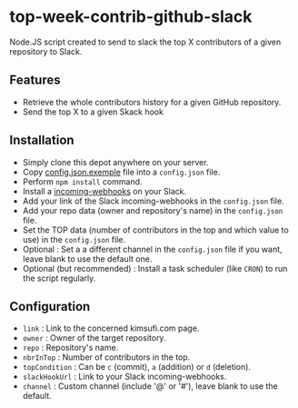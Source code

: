 top-week-contrib-github-slack
=================
Node.JS script created to send to slack the top X contributors of a given repository to Slack.

## Features
- Retrieve the whole contributors history for a given GitHub repository.
- Send the top X to a given Skack hook

## Installation
- Simply clone this depot anywhere on your server.
- Copy [config.json.exemple](https://github.com/BernardJeremy/top-week-contrib-github-slack/blob/master/config.json.exemple) file into a `config.json` file.
- Perform `npm install` command.
- Install a [incoming-webhooks](https://api.slack.com/incoming-webhooks) on your Slack.
- Add your link of the Slack incoming-webhooks in the `config.json` file.
- Add your repo data (owner and repository's name) in the `config.json` file.
- Set the TOP data (number of contributors in the top and which value to use) in the `config.json` file.
- Optional : Set a a different channel in the `config.json` file if you want, leave blank to use the default one.
- Optional (but recommended) : Install a task scheduler (like `CRON`) to run the script regularly.

## Configuration
- `link` : Link to the concerned kimsufi.com page.
- `owner` : Owner of the target repository.
- `repo` : Repository's name.
- `nbrInTop` : Number of contributors in the top.
- `topCondition` : Can be `c` (commit), `a` (addition) or `d` (deletion).
- `slackHookUrl` :  Link to your Slack incoming-webhooks.
- `channel` :  Custom channel (include '@' or '#'), leave blank to use the default.
